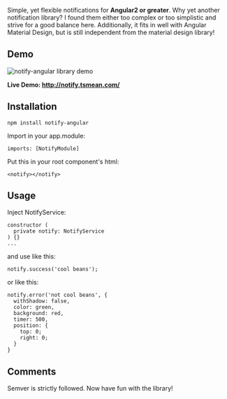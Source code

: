 Simple, yet flexible notifications for **Angular2 or greater**.
Why yet another notification library?
I found them either too complex or too simplistic and strive for a good balance here.
Additionally, it fits in well with Angular Material Design,
but is still independent from the material design library!


## Demo

![notify-angular library demo](http://notify.tsmean.com/notify-angular2.gif)


**Live Demo: http://notify.tsmean.com/**


## Installation

```
npm install notify-angular
```

Import in your app.module:
```
imports: [NotifyModule]
```

Put this in your root component's html:

```
<notify></notify>
```


## Usage

Inject NotifyService:

```
constructor (
  private notify: NotifyService
) {}
...
```

and use like this:

```
notify.success('cool beans');
```

or like this:
```
notify.error('not cool beans', {
  withShadow: false,
  color: green,
  background: red,
  timer: 500,
  position: {
    top: 0;
    right: 0;
  }
}
```

## Comments

Semver is strictly followed. Now have fun with the library!
